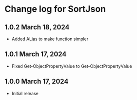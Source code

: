 # Change log for SortJson

## 1.0.2 March 18, 2024

- Added ALias to make function simpler

## 1.0.1 March 17, 2024

- Fixed Get-ObjectPropertyValue to Get-ObjectPropertyValue

## 1.0.0 March 17, 2024

- Initial release
